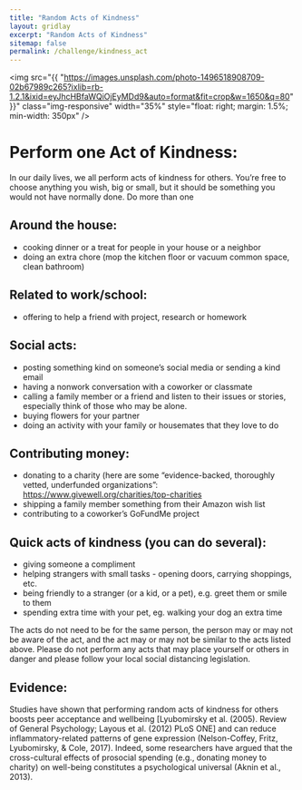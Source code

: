 ```yaml
---
title: "Random Acts of Kindness"
layout: gridlay
excerpt: "Random Acts of Kindness"
sitemap: false
permalink: /challenge/kindness_act
---
```



<img src="{{ "https://images.unsplash.com/photo-1496518908709-02b67989c265?ixlib=rb-1.2.1&ixid=eyJhcHBfaWQiOjEyMDd9&auto=format&fit=crop&w=1650&q=80" }}" class="img-responsive" width="35%" style="float: right; margin: 1.5%; min-width: 350px" />


# Perform one Act of Kindness: 

In our daily lives, we all perform acts of kindness for others. You’re free to choose anything you wish, big or small, but it should be something you would not have normally done. Do more than one 

## Around the house:
- cooking dinner or a treat for people in your house or a neighbor
- doing an extra chore (mop the kitchen floor or vacuum common space, clean bathroom)

## Related to work/school:
- offering to help a friend with project, research or homework

## Social acts:
- posting something kind on someone’s social media or sending a kind email
- having a nonwork conversation with a coworker or classmate
- calling a family member or a friend and listen to their issues or stories, especially think of those who may be alone.
- buying flowers for your partner
- doing an activity with your family or housemates that they love to do

## Contributing money:
- donating to a charity (here are some “evidence-backed, thoroughly vetted, underfunded organizations”: https://www.givewell.org/charities/top-charities
- shipping a family member something from their Amazon wish list
- contributing to a coworker’s GoFundMe project

## Quick acts of kindness (you can do several):
- giving someone a compliment
- helping strangers with small tasks - opening doors, carrying shoppings, etc.
- being friendly to a stranger (or a kid, or a pet), e.g. greet them or smile to them
- spending extra time with your pet, eg. walking your dog an extra time


The acts do not need to be for the same person, the person may or may not be aware of the act, and the act may or may not be similar to the acts listed above. Please do not perform any acts that may place yourself or others in danger and please follow your local social distancing legislation. 

## Evidence: 
Studies have shown that performing random acts of kindness for others boosts peer acceptance and wellbeing [Lyubomirsky et al. (2005). Review of General Psychology; Layous et al. (2012) PLoS ONE] and can reduce inflammatory-related patterns of gene expression (Nelson-Coffey, Fritz, Lyubomirsky, & Cole, 2017). Indeed, some researchers have argued that the cross-cultural effects of prosocial spending (e.g., donating money to charity) on well-being constitutes a psychological universal (Aknin et al., 2013). 
